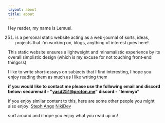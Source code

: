 ```yaml
---
layout: about
title: about    
---
```

Hey reader, my name is Lemuel.

251. is a personal static website acting as a web-journal of sorts, ideas, projects that i'm working on, blogs, anything of interest goes here! 

This static website ensures a lightweight and minamalistic experience by its overall simplistic design (which is my excuse for not touching front-end thingsss)

I like to write short-essays on subjects that I find interesting, I hope you enjoy reading them as much as I like writing them

**if you would like to contact me please use the following email and discord below:
securemail - "yasd251@proton.me"
discord - "lemmyo"**

if you enjoy similar content to this, here are some other people you might also enjoy:
[Steph Ango](https://stephango.com)
[NikiDev](https://wiki.nikiv.dev)


surf around and i hope you enjoy what you read up on!

